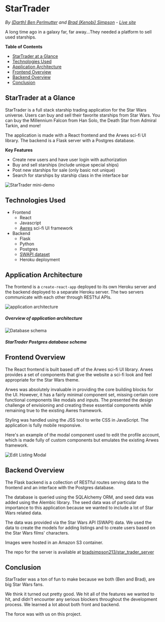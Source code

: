 # StarTrader
*By [(Darth) Ben Perlmutter](http://ben.perlmutter.io/) and [Brad (Kenobi) Simpson](https://github.com/bradsimpson213) - [Live site](https://startrader-app.herokuapp.com/)*

A long time ago in a galaxy far, far away...They needed a platform to sell used starships.

**Table of Contents**
  * [StarTrader at a Glance](#startrader-at-a-glance)
  * [Technologies Used](#technologies-used)
  * [Application Architecture](#application-architecture)
  * [Frontend Overview](#frontend-overview)
  * [Backend Overview](#backend-overview)
  * [Conclusion](#conclusion)

## StarTrader at a Glance
StarTrader is a full stack starship trading application for the Star Wars universe. Users can buy and sell their favorite starships from Star Wars. You can buy the Millennium Falcon from Han Solo, the Death Star from Admiral Tarkin, and more!  

The application is made with a React frontend and the Arwes sci-fi UI library. The backend is a Flask server with a Postgres database. 

**Key Features**
* Create new users and have user login with authorization
* Buy and sell starships (include unique special ships)
* Post new starships for sale (only basic not unique)
* Search for starships by starship class  in the interface bar

![StarTrader mini-demo](/readme-assets/star-trader-demo-full.gif)

## Technologies Used
* Frontend
  * React 
  * Javascript 
  * [Awres](https://arwes.dev/) sci-fi UI framework
* Backend
  * Flask
  * Python 
  * Postgres
  * [SWAPI dataset](https://swapi.dev/)
  * Heroku deployment

## Application Architecture
The frontend is a `create-react-app` deployed to its own Heroku server and the backend deployed to a separate Heroku server. The two servers communicate with each other through RESTful APIs. 

![application architecture](/readme-assets/startrader-architecture.png)
##### Overview of application architecture

![Database schema](/readme-assets/star-trader-schema.png)
##### StarTrader Postgres database schema

## Frontend Overview
The React frontend is built based off of the Arwes sci-fi UI library. Arwes provides a set of components that give the website a sci-fi look and feel appropriate for the Star Wars theme. 

Arwes was absolutely invaluable in providing the core building blocks for the UI. However, it has a fairly minimal component set, missing certain core functional components like modals and inputs. The presented the design challenge of envisioning and creating these essential components while remaining true to the existing Awres framework. 

Styling was handled using the JSS tool to write CSS in JavaScript. The application is fully mobile responsive.

Here's an example of the modal component used to edit the profile account, which is made fully of custom components but  emulates the existing Arwes framework. 

![Edit Listing Modal](readme-assets/startrader-edit-account-modal.png)

## Backend Overview
The Flask backend is a collection of RESTful routes serving data to the frontend and an interface with the Postgres database. 

The database is queried using the SQLAlchemy ORM, and seed data was added using the Alembic library. The seed data was of particular importance to this application because we wanted to include a lot of Star Wars related data. 

The data was provided via the Star Wars API (SWAPI) data. We used the data to create the models for adding listings and to create users based on the Star Wars films' characters. 

Images were hosted in an Amazon S3 container. 

The repo for the server is available at [bradsimpson213/star_trader_server](https://github.com/bradsimpson213/star_trader_server)

## Conclusion
StarTrader was a ton of fun to make because we both (Ben and Brad), are big Star Wars fans. 

We think it turned out pretty good. We hit all of the features we wanted to hit, and didn't encounter any serious blockers throughout the development process. We learned a lot about both front and backend.

The force was with us on this project. 
